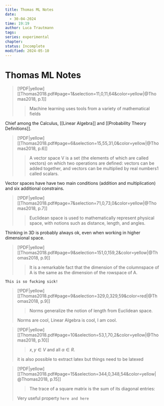 ```yaml
---
title: Thomas ML Notes
date:
  - 30-04-2024
time: 19:19
author: Luca Trautmann
tags: 
series: experimental
chapter: 
status: Incomplete
modified: 2024-05-10
---
```

# Thomas ML Notes

> [!PDF|yellow] [[Thomas2018.pdf#page=1&selection=11,0,11,64&color=yellow|@Thomas2018, p.1]]
> > Machine learning uses tools from a variety of mathematical fields

Chief among the Calculus, [[Linear Algebra]] and [[Probability Theory Definitions]]. 

> [!PDF|yellow] [[Thomas2018.pdf#page=6&selection=15,55,31,0&color=yellow|@Thomas2018, p.6]]
> > A vector space V is a set (the elements of which are called vectors) on which two operations are defined: vectors can be added together, and vectors can be multiplied by real numbers1 called scalars.


Vector spaces have have two main conditions (addition and multiplication) and six additional constrains. 

> [!PDF|yellow] [[Thomas2018.pdf#page=7&selection=71,0,73,0&color=yellow|@Thomas2018, p.7]]
> > Euclidean space is used to mathematically represent physical space, with notions such as distance, length, and angles.

Thinking in 3D is probably always ok, even when working in higher dimensional space.


> [!PDF|yellow] [[Thomas2018.pdf#page=9&selection=151,0,159,2&color=yellow|@Thomas2018, p.9]]
> > It is a remarkable fact that the dimension of the columnspace of A is the same as the dimension of the rowspace of A. 

`This is so fucking sick!`

> [!PDF|yellow] [[Thomas2018.pdf#page=9&selection=329,0,329,59&color=red|@Thomas2018, p.9]]
> > Norms generalize the notion of length from Euclidean space.
> 
> Norms are cool, Linear Algebra is cool, I am cool. 

> [!PDF|yellow] [[Thomas2018.pdf#page=10&selection=53,1,70,2&color=yellow|@Thomas2018, p.10]]
> > $x, y ∈ V$ and all $α ∈ R$. 
> 
> it is also possible to extract latex but things need to be latexed 



> [!PDF|yellow] [[Thomas2018.pdf#page=15&selection=344,0,348,54&color=yellow|@Thomas2018, p.15]]
> > The trace of a square matrix is the sum of its diagonal entries:
> 
> Very useful property `here and here`




